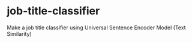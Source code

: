 # job-title-classifier
Make a job title classifier using Universal Sentence Encoder Model (Text Similarity)
